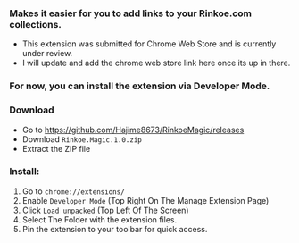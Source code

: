 ### Makes it easier for you to add links to your Rinkoe.com collections.

- This extension was submitted for Chrome Web Store and is currently under review.
- I will update and add the chrome web store link here once its up in there.


### For now, you can install the extension via Developer Mode.
### Download
- Go to https://github.com/Hajime8673/RinkoeMagic/releases
- Download `Rinkoe.Magic.1.0.zip`
- Extract the ZIP file
### Install:
1. Go to `chrome://extensions/`
2. Enable `Developer Mode` (Top Right On The Manage Extension Page)
3. Click `Load unpacked` (Top Left Of The Screen)
4. Select The Folder with the extension files.
5. Pin the extension to your toolbar for quick access.

